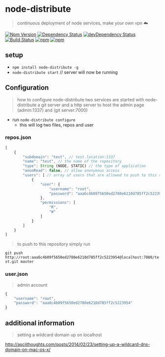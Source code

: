 # node-distribute
> continuous deployment of node services, make your own vpn ☁️

[![Npm Version](https://img.shields.io/npm/v/node-distribute.svg)](https://www.npmjs.com/package/node-distribute)
[![Dependency Status](https://david-dm.org/gabrielcsapo/node-distribute.svg)](https://david-dm.org/gabrielcsapo/node-distribute)
[![devDependency Status](https://david-dm.org/gabrielcsapo/node-distribute/dev-status.svg)](https://david-dm.org/gabrielcsapo/node-distribute#info=devDependencies)
[![Build Status](https://travis-ci.org/gabrielcsapo/node-distribute.svg?branch=master)](https://travis-ci.org/gabrielcsapo/node-distribute)
[![npm](https://img.shields.io/npm/dt/node-distribute.svg)]()
[![npm](https://img.shields.io/npm/dm/node-distribute.svg)]()

## setup

- `npm install node-distribute -g`
- `node-distribute start` // server will now be running

## Configuration

> how to configure node-distribute
> two services are started with node-distribute a git server and a http server to host the admin page
(admin:1337) and (git server:7000)

- run `node-distribute configure`
    - this will log two files, repos and user

### repos.json

```javascript
[
    {
        "subdomain": "test", // test.location:1337
        "name": "test", // the name of the repository
        "type": String (NODE, STATIC) // the type of application 
        "anonRead": false, // allow anonymous access
        "users": [ // array of users that are allowed to push to this repository
            {
                "user": {
                    "username": "root",
                    "password": "aaa6c4b09f5650ed2780e6210d785ff2c5223954"
                },
                "permissions": [
                    "R",
                    "W"
                ]
            }
        ]
    }
]
```

> to push to this repository simply run

`git push http://root:aaa6c4b09f5650ed2780e6210d785ff2c5223954@localhost:7000/test.git master`

### user.json
> admin account

```javascript
{
    "username": "root",
    "password": "aaa6c4b09f5650ed2780e6210d785ff2c5223954"
}
```

## additional information

> setting a wildcard domain up on localhost

http://asciithoughts.com/posts/2014/02/23/setting-up-a-wildcard-dns-domain-on-mac-os-x/
